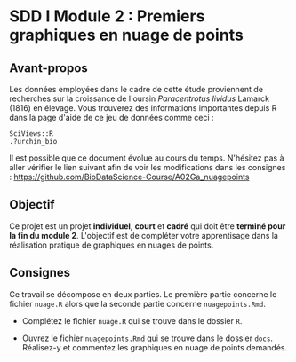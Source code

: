# SDD I Module 2 : Premiers graphiques en nuage de points

## Avant-propos

Les données employées dans le cadre de cette étude proviennent de recherches sur la croissance de l'oursin *Paracentrotus lividus* Lamarck (1816) en élevage. Vous trouverez des informations importantes depuis R dans la page d'aide de ce jeu de données comme ceci :

```
SciViews::R
.?urchin_bio
```

Il est possible que ce document évolue au cours du temps. N'hésitez pas à aller vérifier le lien suivant afin de voir les modifications dans les consignes : <https://github.com/BioDataScience-Course/A02Ga_nuagepoints>

## Objectif

Ce projet est un projet **individuel**, **court** et **cadré** qui doit être **terminé pour la fin du module 2**.  L'objectif est de compléter votre apprentisage dans la réalisation pratique de graphiques en nuages de points. 

## Consignes 

Ce travail se décompose en deux parties. Le première partie concerne le fichier `nuage.R` alors que la seconde partie concerne `nuagepoints.Rmd`.

- Complétez le fichier `nuage.R` qui se trouve dans le dossier `R`.

- Ouvrez le fichier `nuagepoints.Rmd` qui se trouve dans le dossier `docs`. Réalisez-y et commentez les graphiques en nuage de points demandés.
